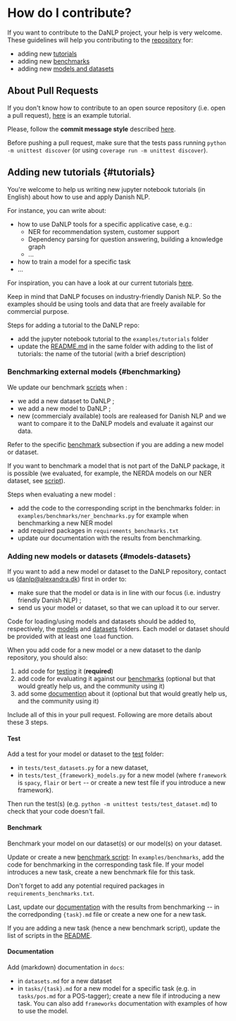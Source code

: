 How do I contribute?
====================

If you want to contribute to the DaNLP project, your help is very welcome. 
These guidelines will help you contributing to the [repository](https://github.com/alexandrainst/danlp) for: 
 * adding new [tutorials](#tutorials)
 * adding new [benchmarks](#benchmarking)
 * adding new [models and datasets](#models-datasets)


## About Pull Requests

If you don't know how to contribute to an open source repository (i.e. open a pull request), 
[here](https://github.com/firstcontributions/first-contributions) is an example tutorial. 

Please, follow the **commit message style** described [here](https://chris.beams.io/posts/git-commit/). 

Before pushing a pull request, make sure that the tests pass running `python -m unittest discover` (or using `coverage run -m unittest discover`).

## Adding new tutorials {#tutorials}

You're welcome to help us writing new jupyter notebook tutorials (in English) about how to use and apply Danish NLP. 

For instance, you can write about: 
 * how to use DaNLP tools for a specific applicative case, e.g.:
    * NER for recommendation system, customer support
    * Dependency parsing for question answering, building a knowledge graph
    * ...
 * how to train a model for a specific task
 * ...

For inspiration, you can have a look at our current tutorials [here](https://github.com/alexandrainst/danlp/tree/master/examples/tutorials).

Keep in mind that DaNLP focuses on industry-friendly Danish NLP.
So the examples should be using tools and data that are freely available for commercial purpose.

Steps for adding a tutorial to the DaNLP repo: 
 * add the jupyter notebook tutorial to the `examples/tutorials` folder
 * update the [README.md](examples/tutorials/README.md) in the same folder with adding to the list of tutorials: the name of the tutorial (with a brief description)


### Benchmarking external models {#benchmarking}
 
We update our benchmark [scripts](https://github.com/alexandrainst/danlp/tree/master/examples/benchmarks) when :
 * we add a new dataset to DaNLP ;
 * we add a new model to DaNLP ;
 * new (commercialy available) tools are realeased for Danish NLP and we want to compare it to the DaNLP models and evaluate it against our data.

Refer to the specific [benchmark](#benchmark) subsection if you are adding a new model or dataset. 

If you want to benchmark a model that is not part of the DaNLP package, it is possible (we evaluated, for example, the NERDA models on our NER dataset, see [script](https://github.com/alexandrainst/danlp/blob/master/examples/benchmarks/ner_benchmarks.py)). 

Steps when evaluating a new model :
 * add the code to the corresponding script in the benchmarks folder: in `examples/benchmarks/ner_benchmarks.py` for example when benchmarking a new NER model
 * add required packages in `requirements_benchmarks.txt`
 * update our documentation with the results from benchmarking.

### Adding new models or datasets {#models-datasets}

If you want to add a new model or dataset to the DaNLP repository, contact us (danlp@alexandra.dk) first in order to:
 * make sure that the model or data is in line with our focus (i.e. industry friendly Danish NLP) ;
 * send us your model or dataset, so that we can upload it to our server.

Code for loading/using models and datasets should be added to, respectively, the [models](https://github.com/alexandrainst/danlp/tree/master/danlp/models) and [datasets](https://github.com/alexandrainst/danlp/tree/master/danlp/datasets) folders. 
Each model or dataset should be provided with at least one `load` function. 

When you add code for a new model or a new dataset to the danlp repository, you should also: 

1. add code for [testing](#test) it (**required**)
2. add code for evaluating it against our [benchmarks](#benchmark) (optional but that would greatly help us, and the community using it)
3. add some [documention](#documentation) about it (optional but that would greatly help us, and the community using it)

Include all of this in your pull request. 
Following are more details about these 3 steps.

#### Test 

Add a test for your model or dataset to the [test](https://github.com/alexandrainst/danlp/tree/master/tests) folder:

- in `tests/test_datasets.py` for a new dataset,
- in `tests/test_{framework}_models.py` for a new model (where `framework` is `spacy`, `flair` or `bert` -- or create a new test file if you introduce a new framework).

Then run the test(s) (e.g. `python -m unittest tests/test_dataset.md`) to check that your code doesn't fail. 

#### Benchmark

Benchmark your model on our dataset(s) or our model(s) on your dataset.

Update or create a new [benchmark script](https://github.com/alexandrainst/danlp/tree/master/examples/benchmarks):
In `examples/benchmarks`, add the code for benchmarking in the corresponding task file. 
If your model introduces a new task, create a new benchmark file for this task. 

Don't forget to add any potential required packages in `requirements_benchmarks.txt`. 

Last, update our [documentation](https://github.com/alexandrainst/danlp/tree/master/docs/docs/tasks) with the results from benchmarking -- in the corredponding `{task}.md` file or create a new one for a new task. 

If you are adding a new task (hence a new benchmark script), update the list of scripts in the [README](https://github.com/alexandrainst/danlp/blob/master/examples/benchmarks/README.md).

#### Documentation

Add (markdown) documentation in `docs`: 

- in `datasets.md` for a new dataset
- in `tasks/{task}.md` for a new model for a specific task (e.g. in `tasks/pos.md` for a POS-tagger); create a new file if introducing a new task. You can also add `frameworks` documentation with examples of how to use the model. 
